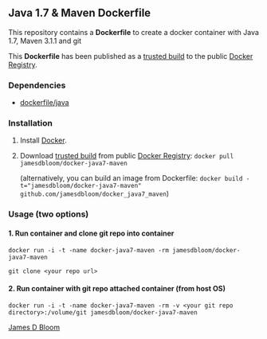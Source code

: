 ## Java 1.7 & Maven Dockerfile

This repository contains a **Dockerfile** to create a docker container with Java 1.7, Maven 3.1.1 and git

This **Dockerfile** has been published as a [trusted build](https://registry.hub.docker.com/u/jamesdbloom/docker-java7-maven/) to the public [Docker Registry](https://index.docker.io/).


### Dependencies

* [dockerfile/java](http://dockerfile.github.io/#/java)


### Installation

1. Install [Docker](https://www.docker.io/).

2. Download [trusted build](https://registry.hub.docker.com/u/jamesdbloom/docker-java7-maven/) from public [Docker Registry](https://index.docker.io/): `docker pull jamesdbloom/docker-java7-maven`

   (alternatively, you can build an image from Dockerfile: `docker build -t="jamesdbloom/docker-java7-maven" github.com/jamesdbloom/docker_java7_maven`)


### Usage (two options)

#### 1. Run container and clone git repo into container

    docker run -i -t -name docker-java7-maven -rm jamesdbloom/docker-java7-maven

    git clone <your repo url>

#### 2. Run container with git repo attached container (from host OS)

    docker run -i -t -name docker-java7-maven -rm -v <your git repo directory>:/volume/git jamesdbloom/docker-java7-maven
    
[James D Bloom](http://blog.jamesdbloom.com)
